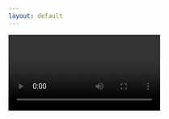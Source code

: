 ```yaml
---
layout: default
---
```


<video controls>
  <source src="Content/M23-Original_M23_Dain+VAI_Compare.mp4" type="video/mp4">
  Your browser does not support the video tag.
</video> 